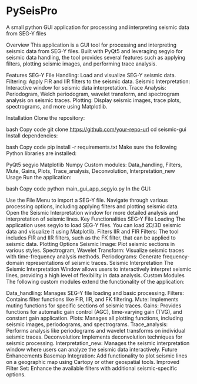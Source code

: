 # PySeisPro
A small python GUI application for processing and interpreting seismic data from SEG-Y files

Overview
This application is a GUI tool for processing and interpreting seismic data from SEG-Y files. Built with PyQt5 and leveraging segyio for seismic data handling, the tool provides several features such as applying filters, plotting seismic images, and performing trace analysis.

Features
SEG-Y File Handling: Load and visualize SEG-Y seismic data.
Filtering: Apply FIR and IIR filters to the seismic data.
Seismic Interpretation: Interactive window for seismic data interpretation.
Trace Analysis: Periodogram, Welch periodogram, wavelet transform, and spectrogram analysis on seismic traces.
Plotting: Display seismic images, trace plots, spectrograms, and more using Matplotlib.

Installation
Clone the repository:

bash
Copy code
git clone https://github.com/your-repo-url
cd seismic-gui
Install dependencies:

bash
Copy code
pip install -r requirements.txt
Make sure the following Python libraries are installed:

PyQt5
segyio
Matplotlib
Numpy
Custom modules: Data_handling, Filters, Mute, Gains, Plots, Trace_analysis, Deconvolution, Interpretation_new
Usage
Run the application:

bash
Copy code
python main_gui_app_segyio.py
In the GUI:

Use the File Menu to import a SEG-Y file.
Navigate through various processing options, including applying filters and plotting seismic data.
Open the Seismic Interpretation window for more detailed analysis and interpretation of seismic lines.
Key Functionalities
SEG-Y File Loading
The application uses segyio to load SEG-Y files. You can load 2D/3D seismic data and visualize it using Matplotlib.
Filters
IIR and FIR Filters: The tool includes FIR and IIR filters, such as the FK filter, that can be applied to seismic data.
Plotting Options
Seismic Image: Plot seismic sections in various styles.
Spectrogram, Wavelet Transform: Visualize seismic traces with time-frequency analysis methods.
Periodograms: Generate frequency-domain representations of seismic traces.
Seismic Interpretation
The Seismic Interpretation Window allows users to interactively interpret seismic lines, providing a high level of flexibility in data analysis.
Custom Modules
The following custom modules extend the functionality of the application:

Data_handling: Manages SEG-Y file loading and basic processing.
Filters: Contains filter functions like FIR, IIR, and FK filtering.
Mute: Implements muting functions for specific sections of seismic traces.
Gains: Provides functions for automatic gain control (AGC), time-varying gain (TVG), and constant gain application.
Plots: Manages all plotting functions, including seismic images, periodograms, and spectrograms.
Trace_analysis: Performs analysis like periodograms and wavelet transforms on individual seismic traces.
Deconvolution: Implements deconvolution techniques for seismic processing.
Interpretation_new: Manages the seismic interpretation window where users can analyze the seismic data interactively.
Future Enhancements
Basemap Integration: Add functionality to plot seismic lines on a geographic map using Cartopy or other geospatial tools.
Improved Filter Set: Enhance the available filters with additional seismic-specific options.
